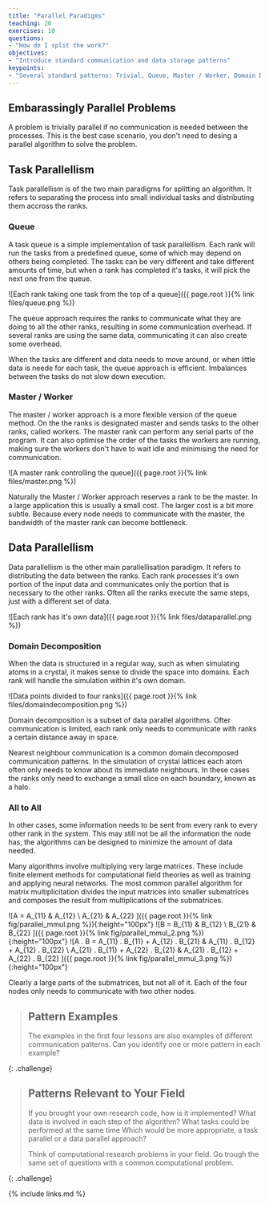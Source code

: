 ```yaml
---
title: "Parallel Paradigms"
teaching: 20
exercises: 10
questions:
- "How do I split the work?"
objectives:
- "Introduce standard communication and data storage patterns"
keypoints:
- "Several standard patterns: Trivial, Queue, Master / Worker, Domain Decomposition, All-to-All"
---
```



## Embarassingly Parallel Problems

A problem is trivially parallel if no communication is needed between the processes.
This is the best case scenario, you don't need to desing a parallel algorithm to solve the
problem.

## Task Parallellism

Task parallellism is of the two main paradigms for splitting an algorithm.
It refers to separating the process into small individual tasks and distributing
them accross the ranks.

### Queue

A task queue is a simple implementation of task parallellism.
Each rank will run the tasks from a predefined queue, some of which
may depend on others being completed.
The tasks can be very different and take different amounts of time,
but when a rank has completed it's tasks, it will pick the next one
from the queue.

![Each rank taking one task from the top of a queue]({{ page.root }}{% link files/queue.png %})

The queue approach requires the ranks to communicate what they are doing to
all the other ranks, resulting in some communication overhead.
If several ranks are using the same data, communicating it can also create
some overhead.

When the tasks are different and data needs to move around, or when little data
is neede for each task, the queue approach is efficient. Imbalances between the
tasks do not slow down execution.

### Master / Worker

The master / worker approach is a more flexible version of the queue method.
On the the ranks is designated master and sends tasks to the other ranks,
called workers.
The master rank can perform any serial parts of the program.
It can also optimise the order of the tasks the workers are running, making sure
the workers don't have to wait idle and minimising the need for communication.

![A master rank controlling the queue]({{ page.root }}{% link files/master.png %})

Naturally the Master / Worker approach reserves a rank to be the master.
In a large application this is usually a small cost.
The larger cost is a bit more subtle. Because every node needs to communicate with
the master, the bandwidth of the master rank can become bottleneck.


## Data Parallellism

Data parallellism is the other main parallellisation paradigm. It refers to distributing
the data between the ranks. Each rank processes it's own portion of the input data and
communicates only the portion that is necessary to the other ranks.
Often all the ranks execute the same steps, just with a different set of data.

![Each rank has it's own data]({{ page.root }}{% link files/dataparallel.png %})

### Domain Decomposition

When the data is structured in a regular way, such as when
simulating atoms in a crystal, it makes sense to divide the space
into domains. Each rank will handle the simulation within it's
own domain.

![Data points divided to four ranks]({{ page.root }}{% link files/domaindecomposition.png %})


Domain decomposition is a subset of data parallel algorithms.
Ofter communication is limited, each rank only needs to communicate with ranks a certain distance away in space.

Nearest neighbour communication is a common domain decomposed communication patterns.
In the simulation of crystal lattices each atom often only needs to
know about its immediate neighbours.
In these cases the ranks only need to exchange a small slice on each
boundary, known as a halo.


### All to All

In other cases, some information needs to be sent from every rank to every other rank
in the system.
This may still not be all the information the node has,
the algorithms can be designed to minimize the amount of data needed.

Many algorithms involve multiplying very large matrices.
These include finite element methods for computational field theories as well as
training and applying neural networks.
The most common parallel algorithm for matrix multiplicitation divides
the input matrices into smaller submatrices and composes the result from
multiplications of the submatrices.

![A = A_{11} & A_{12} \\ A_{21} & A_{22} ]({{ page.root }}{% link fig/parallel_mmul.png %}){:height="100px"}
![B = B_{11} & B_{12} \\ B_{21} & B_{22} ]({{ page.root }}{% link fig/parallel_mmul_2.png %}){:height="100px"}
![A . B = A_{11} . B_{11} + A_{12} . B_{21} & A_{11} . B_{12} + A_{12} . B_{22} \\  A_{21} . B_{11} + A_{22} . B_{21} & A_{21} . B_{12} + A_{22} . B_{22} ]({{ page.root }}{% link fig/parallel_mmul_3.png %}){:height="100px"}


Clearly a large parts of the submatrices, but not all of it.
Each of the four nodes only needs to communicate with two other nodes.


> ## Pattern Examples
>
> The examples in the first four lessons are also examples of different communication
> patterns. Can you identify one or more pattern in each example?
>
{: .challenge}


> ## Patterns Relevant to Your Field
>
> If you brought your own research code, how is it implemented?
> What data is involved in each step of the algorithm?
> What tasks could be performed at the same time
> Which would be more appropriate, a task parallel or a data parallel approach?
> 
>
> Think of computational research problems in your field.
> Go trough the same set of questions with a common
> computational problem.
>
{: .challenge}


{% include links.md %}

